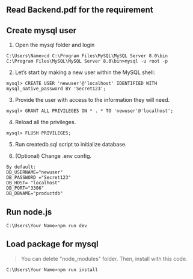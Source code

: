 ## Read Backend.pdf for the requirement
## Create mysql user
1) Open the mysql folder and login
```
C:\Users\Name>cd C:\Program Files\MySQL\MySQL Server 8.0\bin
C:\Program Files\MySQL\MySQL Server 8.0\bin>mysql -u root -p
```

2) Let’s start by making a new user within the MySQL shell:
```
mysql> CREATE USER 'newuser'@'localhost' IDENTIFIED WITH mysql_native_password BY 'Secret123';
```
3) Provide the user with access to the information they will need.
```
mysql> GRANT ALL PRIVILEGES ON * . * TO 'newuser'@'localhost';
```

4) Reload all the privileges.
```
mysql> FLUSH PRIVILEGES;
```

5) Run createdb.sql script to initialize database.

6) (Optional) Change .env config.
```
By default:
DB_USERNAME="newuser"
DB_PASSWORD ="Secret123"
DB_HOST= "localhost"
DB_PORT="3306"
DB_DBNAME="productdb"
```

## Run node.js
```
C:\Users\Your Name>npm run dev
```

## Load package for mysql
> You can delete "node_modules" folder. Then, install with this code.
```
C:\Users\Your Name>npm run install
```

